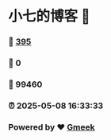 # 小七的博客 :link:  
### :page_facing_up: [395](/tag.html) 
### :speech_balloon: 0 
### :hibiscus: 99460 
### :alarm_clock: 2025-05-08 16:33:33 
### Powered by :heart: [Gmeek](https://github.com/Meekdai/Gmeek)
